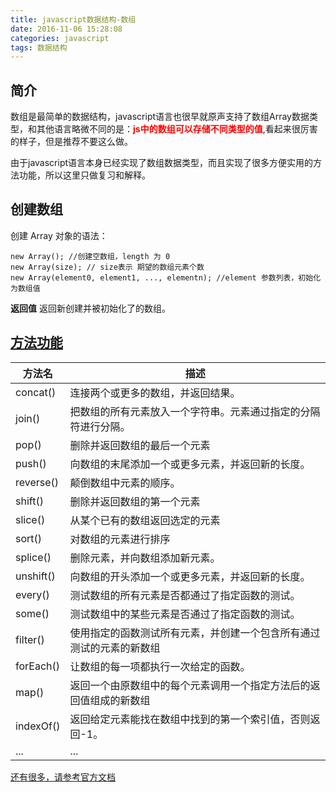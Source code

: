```yaml
---
title: javascript数据结构-数组
date: 2016-11-06 15:28:08
categories: javascript
tags: 数据结构
---
```

## 简介
数组是最简单的数据结构，javascript语言也很早就原声支持了数组Array数据类型，和其他语言略微不同的是：<b style="color: red;">js中的数组可以存储不同类型的值</b>,看起来很厉害的样子，但是推荐不要这么做。

由于javascript语言本身已经实现了数组数据类型，而且实现了很多方便实用的方法功能，所以这里只做复习和解释。

## 创建数组
创建 Array 对象的语法：
```
new Array(); //创建空数组，length 为 0
new Array(size); // size表示 期望的数组元素个数
new Array(element0, element1, ..., elementn); //element 参数列表，初始化为数组值
```
**返回值**
返回新创建并被初始化了的数组。

## [方法功能](https://developer.mozilla.org/en-US/docs/Web/JavaScript/Reference/Global_Objects/Array)
| 方法名        | 描述           |
| ------------- |---------------|
| concat()     | 连接两个或更多的数组，并返回结果。 |
| join()      | 把数组的所有元素放入一个字符串。元素通过指定的分隔符进行分隔。      |
| pop() | 删除并返回数组的最后一个元素|
| push() | 向数组的末尾添加一个或更多元素，并返回新的长度。|
| reverse() | 颠倒数组中元素的顺序。|
| shift() | 删除并返回数组的第一个元素|
| slice() | 从某个已有的数组返回选定的元素|
| sort() | 对数组的元素进行排序|
| splice() | 删除元素，并向数组添加新元素。|
| unshift() | 向数组的开头添加一个或更多元素，并返回新的长度。|
| every() | 测试数组的所有元素是否都通过了指定函数的测试。|
| some() | 测试数组中的某些元素是否通过了指定函数的测试。|
| filter() | 使用指定的函数测试所有元素，并创建一个包含所有通过测试的元素的新数组|
| forEach() | 让数组的每一项都执行一次给定的函数。|
| map() | 返回一个由原数组中的每个元素调用一个指定方法后的返回值组成的新数组|
| indexOf() | 返回给定元素能找在数组中找到的第一个索引值，否则返回-1。|
| ... | ...|
[还有很多，请参考官方文档](https://developer.mozilla.org/en-US/docs/Web/JavaScript/Reference/Global_Objects/Array)
